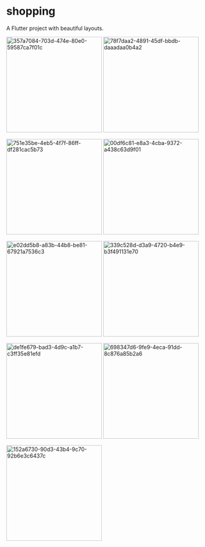 # shopping

A Flutter project with beautiful layouts. 



<img src="https://user-images.githubusercontent.com/99933941/208267689-bccc123f-aae8-46af-b37a-d92c089658dd.jpg" alt="357a7084-703d-474e-80e0-59587ca7f01c" width="250"/> <img src="https://user-images.githubusercontent.com/99933941/208267713-31c86ff1-3c08-4169-be17-2610755b6224.jpg" alt="78f7daa2-4891-45df-bbdb-daaadaa0b4a2" width="250"/>

<img src="https://user-images.githubusercontent.com/99933941/208267690-2748b4f4-97dd-4725-ac5e-f6542550529f.jpg" alt="751e35be-4eb5-4f7f-86ff-df281cac5b73" width="250"/> <img src="https://user-images.githubusercontent.com/99933941/208267711-3fb4943c-27f8-444b-b2fb-6995c91726c1.jpg" alt="00df6c81-e8a3-4cba-9372-a438c63d9f01" width="250"/> 

<img src="https://user-images.githubusercontent.com/99933941/208267693-889e25bc-39d0-4817-a281-9eaaca262468.jpg" alt="e02dd5b8-a83b-44b8-be81-67921a7536c3" width="250"/> <img src="https://user-images.githubusercontent.com/99933941/208267715-1eb47334-8dc2-48ae-9a73-64cc058af09a.jpg" alt="339c528d-d3a9-4720-b4e9-b3f491131e70" width="250"/>


<img src="https://user-images.githubusercontent.com/99933941/208267692-50462daa-918b-4830-ad06-f31feca891e1.jpg" alt="de1fe679-bad3-4d9c-a1b7-c3ff35e81efd" width="250"/> <img src="https://user-images.githubusercontent.com/99933941/208267710-384dd994-4774-4f3c-a91e-96f302bd1362.jpg" alt="698347d6-9fe9-4eca-91dd-8c876a85b2a6" width="250"/>

<img src="https://user-images.githubusercontent.com/99933941/208267694-d9bc08fc-4e02-4b8f-88f1-09caa5812398.jpg" alt="152a6730-90d3-43b4-9c70-92b6e3c6437c" width="250"/>






